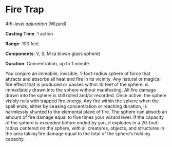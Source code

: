 # Fire Trap
*4th-level abjuration* (Wizard)

**Casting Time**: 1 action

**Range**: 100 feet

**Components**: V, S, M (a blown glass sphere)

**Duration**: Concentration, up to 1 minute

You conjure an immobile, invisible, 1-foot-radius sphere of force that attracts and absorbs all heat and fire in its vicinity. Any natural or magical fire effect that is produced or passes within 10 feet of the sphere, is immediately drawn into the sphere without manifesting. All fire damage drawn into the sphere is still rolled and/or recorded. Once active, the sphere visibly roils with trapped fire energy. Any fire within the sphere when the spell ends, either by ceasing concentration or reaching duration, is harmlessly shunted to the elemental plane of fire. The sphere can absorb an amount of fire damage equal to five times your wizard level. If the capacity of the sphere is exceeded before ended by you, it explodes in a 20-foot-radius centered on the sphere, with all creatures, objects, and structures in the area taking fire damage equal to the total of the sphere’s holding capacity.
